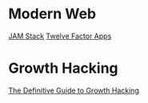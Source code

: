 
# Modern Web

[JAM Stack]("https://jamstack.org")
[Twelve Factor Apps]("https://12factor.net")

# Growth Hacking

[The Definitive Guide to Growth Hacking]("https://www.quicksprout.com/the-definitive-guide-to-growth-hacking/")

